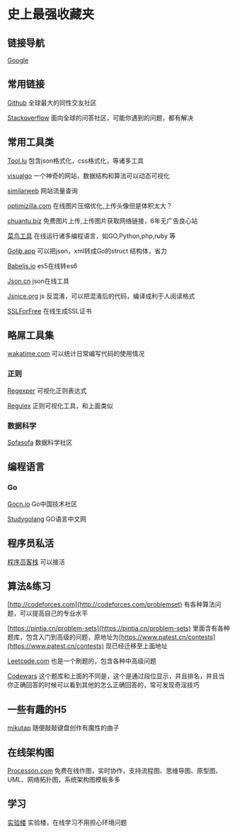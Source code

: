 # 史上最强收藏夹

## 链接导航

[Google](https://www.google.com)

## 常用链接

[Github](https://github.com/) 全球最大的同性交友社区

[Stackoverflow](https://stackoverflow.com/) 面向全球的问答社区，可能你遇到的问题，都有解决

## 常用工具类

[Tool.lu](https://tool.lu/) 包含json格式化，css格式化，等诸多工具

[visualgo](https://visualgo.net/zh) 一个神奇的网站，数据结构和算法可以动态可视化

[similarweb](https://www.similarweb.com/) 网站流量查询

[optimizilla.com](http://optimizilla.com/zh/) 在线图片压缩优化,上传头像但是体积太大？

[chuantu.biz](https://www.chuantu.biz/) 免费图片上传,上传图片获取网络链接，6年无广告良心站

[菜鸟工具](https://c.runoob.com/) 在线运行诸多编程语言，如GO,Python,php,ruby 等

[Golib.app](https://golib.app/tools) 可以把json，xml转成Go的struct 结构体，省力

[Babeljs.io](https://babeljs.io/repl/) es5在线转es6

[Json.cn](https://www.json.cn/) json在线工具

[Jsnice.org](http://jsnice.org/) js 反混淆，可以把混淆后的代码，编译成利于人阅读格式

[SSLForFree](https://www.sslforfree.com/) 在线生成SSL证书

## 略屌工具集

[wakatime.com](https://wakatime.com/dashboard) 可以统计日常编写代码的使用情况

### 正则

[Regexper](https://regexper.com/#%5B%5Cw-.%5D%2B%40%5B%5Cw-%5D%2B%28.%5B%5Cw_-%5D%2B%29%2B) 可视化正则表达式

[Regulex](https://jex.im/regulex/) 正则可视化工具，和上面类似

### 数据科学

[Sofasofa](http://sofasofa.io/index.php) 数据科学社区

## 编程语言

### Go

[Gocn.io](https://gocn.io/) Go中国技术社区

[Studygolang](https://studygolang.com/) GO语言中文网

## 程序员私活

[程序员客栈](https://www.proginn.com/) 可以接活

## 算法&练习

[http://codeforces.com](http://codeforces.com/problemset) 有各种算法问题，可以提高自己的专业水平

[https://pintia.cn/problem-sets](https://pintia.cn/problem-sets) 里面含有各种题库，包含入门到高级的问题，原地址为[https://www.patest.cn/contests](https://www.patest.cn/contests) 现已经迁移至上面地址

[Leetcode.com](https://leetcode.com/problemset/all/) 也是一个刷题的，包含各种中高级问题

[Codewars](https://www.codewars.com/) 这个题库和上面的不同是，这个是通过段位显示，并且排名，并且当你正确回答的时候可以看到其他的怎么正确回答的，常可发现奇淫技巧

## 一些有趣的H5

[mikutap](https://aidn.jp/mikutap/) 随便敲敲键盘创作有魔性的曲子

## 在线架构图

[Processon.com](https://www.processon.com/) 免费在线作图，实时协作，支持流程图、思维导图、原型图、UML、网络拓扑图，系统架构图模板多多

## 学习

[实验楼](https://www.shiyanlou.com/) 实验楼，在线学习不用担心环境问题
